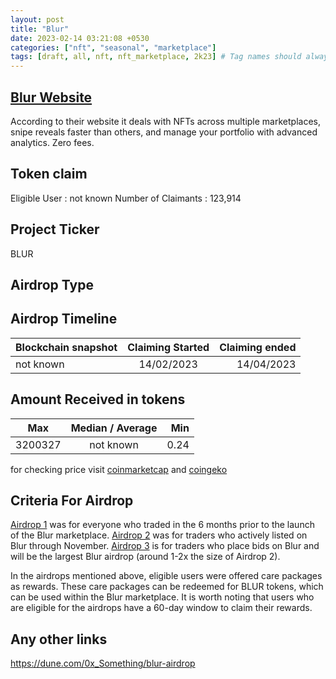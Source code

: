 ```yaml
---
layout: post
title: "Blur"
date: 2023-02-14 03:21:08 +0530
categories: ["nft", "seasonal", "marketplace"]
tags: [draft, all, nft, nft_marketplace, 2k23] # Tag names should always be lowercase
---
```


## [Blur Website](https://blur.io/)

According to their website it deals with NFTs across multiple marketplaces, snipe reveals faster than others, and manage your portfolio with advanced analytics. Zero fees.

## Token claim

Eligible User : not known
Number of Claimants : 123,914

## Project Ticker

BLUR

## Airdrop Type

## Airdrop Timeline

| Blockchain snapshot | Claiming Started | Claiming ended |
| ------------------- | :--------------: | -------------: |
| not known           |    14/02/2023    |     14/04/2023 |

## Amount Received in tokens

| Max     | Median / Average |  Min |
| ------- | :--------------: | ---: |
| 3200327 |    not known     | 0.24 |

for checking price visit [coinmarketcap](https://coinmarketcap.com/currencies/blur-token/) and [coingeko](https://www.coingecko.com/en/coins/blur-token/)

## Criteria For Airdrop

[Airdrop 1](https://mirror.xyz/blurdao.eth/2nba-2j0zHPrBX0iPSNGquZ9s_WotNH6B4e5usz85mM) was for everyone who traded in the 6 months prior to the launch of the Blur marketplace.
[Airdrop 2](https://mirror.xyz/blurdao.eth/BnVAt_z_6bEr9O4oLIFwyEjCmAGGb02jz8y3G7qJQhA) was for traders who actively listed on Blur through November.
[Airdrop 3](https://mirror.xyz/blurdao.eth/XgvGOFLwdxpdRIF2BRsQqngvcBw5WMuDOcwUK3KR1AE) is for traders who place bids on Blur and will be the largest Blur airdrop (around 1-2x the size of Airdrop 2).

In the airdrops mentioned above, eligible users were offered care packages as rewards. These care packages can be redeemed for BLUR tokens, which can be used within the Blur marketplace. It is worth noting that users who are eligible for the airdrops have a 60-day window to claim their rewards.

## Any other links

<https://dune.com/0x_Something/blur-airdrop>
